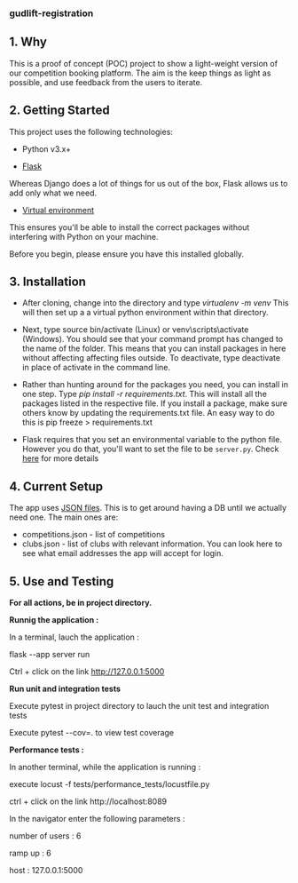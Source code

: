 ### gudlift-registration

## 1. Why

This is a proof of concept (POC) project to show a light-weight version of our competition booking platform. The aim is the keep things as light as possible, and use feedback from the users to iterate.

## 2. Getting Started

This project uses the following technologies:

* Python v3.x+

* [Flask](https://flask.palletsprojects.com/en/1.1.x/)

Whereas Django does a lot of things for us out of the box, Flask allows us to add only what we need. 
     

* [Virtual environment](https://virtualenv.pypa.io/en/stable/installation.html)

This ensures you'll be able to install the correct packages without interfering with Python on your machine.

Before you begin, please ensure you have this installed globally. 


## 3. Installation

- After cloning, change into the directory and type _virtualenv -m venv_ This will then set up a a virtual python environment within that directory.

- Next, type source bin/activate (Linux) or venv\scripts\activate (Windows). You should see that your command prompt has changed to the name of the folder. This means that you can install packages in here without affecting affecting files outside. To deactivate, type deactivate in place of activate in the command line.

- Rather than hunting around for the packages you need, you can install in one step. Type _pip install -r requirements.txt_. This will install all the packages listed in the respective file. If you install a package, make sure others know by updating the requirements.txt file. An easy way to do this is pip freeze > requirements.txt

- Flask requires that you set an environmental variable to the python file. However you do that, you'll want to set the file to be <code>server.py</code>. Check [here](https://flask.palletsprojects.com/en/1.1.x/quickstart/#a-minimal-application) for more details

## 4. Current Setup

The app uses [JSON files](https://www.tutorialspoint.com/json/json_quick_guide.htm). This is to get around having a DB until we actually need one. The main ones are:
 
* competitions.json - list of competitions
* clubs.json - list of clubs with relevant information. You can look here to see what email addresses the app will accept for login.

## 5. Use and Testing

**For all actions, be in project directory.**

**Runnig the application :**

In a terminal, lauch the application :

flask --app server run

Ctrl + click on the link  http://127.0.0.1:5000

**Run unit and integration tests**

Execute pytest in project directory to lauch the unit test and integration tests

Execute pytest --cov=. to view test coverage

**Performance tests :**

In another terminal, while the application is running :

execute locust -f tests/performance_tests/locustfile.py

ctrl + click on the link  http://localhost:8089

In the navigator enter the following parameters : 

number of users : 6

ramp up : 6

host : 127.0.0.1:5000
    
        



